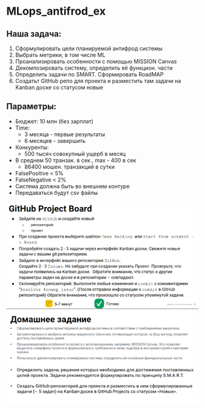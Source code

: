 # MLops_antifrod_ex

## Наша задача:

1. Сформулировать цели планируемой антифрод системы
2. Выбрать метрики, в том числе ML
3. Проанализировать особенности с помощью MISSION Canvas
4. Декомпозировать систему, определить её функцион. части
5. Определить задачи по SMART. Сформировать RoadMAP
6. Создатьт GitHub репо для проекта и разместить там задачи на Kanban доске со статусом новые

## Параметры:

- Бюджет: 10 млн (без зарплат)
- Time:
    - 3 месяца - первые результаты
    - 6 месяцев - завершить
- Конкуренты:
    - 500 тысяч совокупный ущерб в месяц
- В среднем 50 транзак. в сек., max - 400 в сек
    - 86400 мошен. транзакций в сутки
- FalsePositive < 5%
- FalseNegative < 2%
- Система должна быть во внешнем контуре
- Передаваться будут csv файлы

![Alt text](hw1_1.png)
![Alt text](hw1_2.png)

